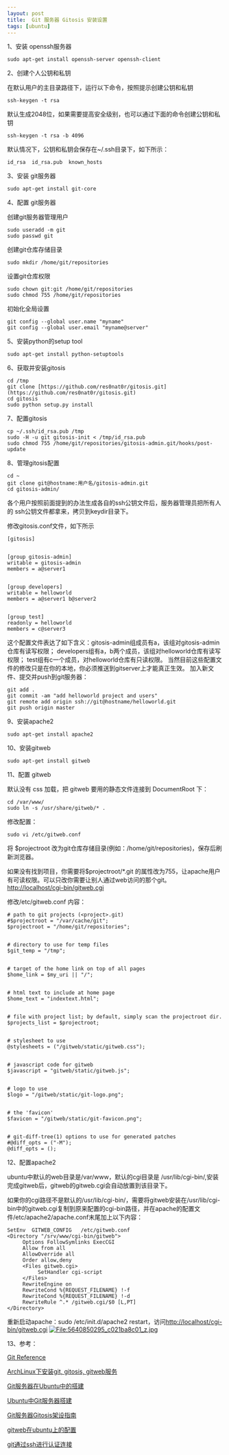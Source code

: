 ```yaml
---
layout: post
title:  Git 服务器 Gitosis 安装设置
tags: [ubuntu]
---
```


1、安装 openssh服务器
    
    sudo apt-get install openssh-server openssh-client
    

2、创建个人公钥和私钥

在默认用户的主目录路径下，运行以下命令，按照提示创建公钥和私钥
    
    ssh-keygen -t rsa
    

默认生成2048位，如果需要提高安全级别，也可以通过下面的命令创建公钥和私钥
    
    ssh-keygen -t rsa -b 4096
    

默认情况下，公钥和私钥会保存在~/.ssh目录下，如下所示：
    
    id_rsa  id_rsa.pub  known_hosts
    

3、安装 git服务器
    
    sudo apt-get install git-core
    

4、配置 git服务器

创建git服务器管理用户
    
    sudo useradd -m git
    sudo passwd git
    

创建git仓库存储目录
    
    sudo mkdir /home/git/repositories
    

设置git仓库权限
    
    sudo chown git:git /home/git/repositories
    sudo chmod 755 /home/git/repositories
    

初始化全局设置
    
    git config --global user.name "myname"
    git config --global user.email "myname@server"
    

5、安装python的setup tool
    
    sudo apt-get install python-setuptools
    

6、获取并安装gitosis
    
    cd /tmp
    git clone [https://github.com/res0nat0r/gitosis.git](https://github.com/res0nat0r/gitosis.git)
    cd gitosis
    sudo python setup.py install
    

7、配置gitosis
    
    cp ~/.ssh/id_rsa.pub /tmp
    sudo -H -u git gitosis-init < /tmp/id_rsa.pub
    sudo chmod 755 /home/git/repositories/gitosis-admin.git/hooks/post-update
    

8、管理gitosis配置
    
    cd ~
    git clone git@hostname:用户名/gitosis-admin.git
    cd gitosis-admin/
    

各个用户按照前面提到的办法生成各自的ssh公钥文件后，服务器管理员把所有人的 ssh公钥文件都拿来，拷贝到keydir目录下。

修改gitosis.conf文件，如下所示
    
    [gitosis]
    
    
    [group gitosis-admin]
    writable = gitosis-admin
    members = a@server1
    
    
    [group developers]
    writable = helloworld
    members = a@server1 b@server2
    
    
    [group test] 
    readonly = helloworld
    members = c@server3
    

这个配置文件表达了如下含义：gitosis-admin组成员有a，该组对gitosis-admin仓库有读写权限； developers组有a，b两个成员，该组对helloworld仓库有读写权限； test组有c一个成员，对helloworld仓库有只读权限。 当然目前这些配置文件的修改只是在你的本地，你必须推送到gitserver上才能真正生效。 加入新文件、提交并push到git服务器：
    
    git add .
    git commit -am "add helloworld project and users"
    git remote add origin ssh://git@hostname/helloworld.git
    git push origin master
    

9、安装apache2
    
    sudo apt-get install apache2
    

10、安装gitweb
    
    sudo apt-get install gitweb
    

11、配置 gitweb

默认没有 css 加载，把 gitweb 要用的静态文件连接到 DocumentRoot 下：
    
    cd /var/www/
    sudo ln -s /usr/share/gitweb/* .
    

修改配置：
    
    sudo vi /etc/gitweb.conf
    

将 $projectroot 改为git仓库存储目录(例如：/home/git/repositories)，保存后刷新浏览器。

  
如果没有找到项目，你需要将$projectroot/*.git 的属性改为755，让apache用户有可读权限。可以只改你需要让别人通过web访问的那个git。[http://localhost/cgi-bin/gitweb.cgi](http://localhost/cgi-bin/gitweb.cgi)

  
修改/etc/gitweb.conf 内容：
    
    # path to git projects (<project>.git)
    #$projectroot = "/var/cache/git";
    $projectroot = "/home/git/repositories";
    
    
    # directory to use for temp files
    $git_temp = "/tmp";
    
    
    # target of the home link on top of all pages
    $home_link = $my_uri || "/";
    
    
    # html text to include at home page
    $home_text = "indextext.html";
    
    
    # file with project list; by default, simply scan the projectroot dir.
    $projects_list = $projectroot;
    
    
    # stylesheet to use
    @stylesheets = ("/gitweb/static/gitweb.css");
    
    
    # javascript code for gitweb
    $javascript = "gitweb/static/gitweb.js";
    
    
    # logo to use
    $logo = "/gitweb/static/git-logo.png";
    
    
    # the 'favicon'
    $favicon = "/gitweb/static/git-favicon.png";
    
    
    # git-diff-tree(1) options to use for generated patches
    #@diff_opts = ("-M");
    @diff_opts = ();
    

12、配置apache2

ubuntu中默认的web目录是/var/www，默认的cgi目录是 /usr/lib/cgi-bin/,安装完成gitweb后，gitweb的gitweb.cgi会自动放置到该目录下。

如果你的cgi路径不是默认的/usr/lib/cgi-bin/，需要将gitweb安装在/usr/lib/cgi-bin中的gitweb.cgi复制到原来配置的cgi-bin路径，并在apache的配置文件/etc/apache2/apache.conf末尾加上以下内容：
    
    SetEnv  GITWEB_CONFIG   /etc/gitweb.conf 
    <Directory "/srv/www/cgi-bin/gitweb">           
         Options FollowSymlinks ExecCGI          
         Allow from all                          
         AllowOverride all                       
         Order allow,deny                        
         <Files gitweb.cgi> 
              SetHandler cgi-script 
         </Files>                    
         RewriteEngine on 
         RewriteCond %{REQUEST_FILENAME} !-f 
         RewriteCond %{REQUEST_FILENAME} !-d 
         RewriteRule ^.* /gitweb.cgi/$0 [L,PT] 
    </Directory>
    

重新启动apache：sudo /etc/init.d/apache2 restart，访问[http://localhost/cgi-bin/gitweb.cgi](http://localhost/cgi-bin/gitweb.cgi) [![File:5640850295_c021ba8c01_z.jpg](http://wiki.ubuntu.org.cn/images/a/ad/5640850295_c021ba8c01_z.jpg)](http://wiki.ubuntu.org.cn/index.php?title=File:5640850295_c021ba8c01_z.jpg&variant=zh-hans)

13、参考：

[Git Reference](http://gitref.org/index.html)

[ArchLinux下安装git, gitosis, gitweb服务](http://techblog.iamzellux.com/2009/05/install-git-gitoss-gitweb-in-archlinux/)

[Git服务器在Ubuntu中的搭建](http://blog.csdn.net/wirror800/archive/2010/01/14/5189564.aspx)

[Ubuntu中Git服务器搭建](http://zensheno.blog.51cto.com/2712776/489571)

[Git服务器Gitosis架设指南](http://www.jiangmiao.org/blog/1600.html)

[gitweb在ubuntu上的配置](http://blog.chinaunix.net/space.php?uid=20146040&do=blog&cuid=2422172)

[git通过ssh进行认证连接](http://blog.csdn.net/jixiuffff/archive/2010/10/26/5966852.aspx)
